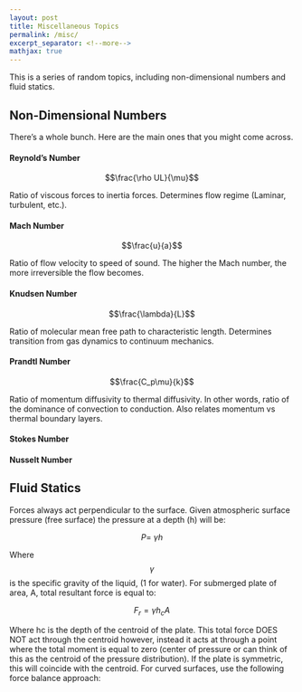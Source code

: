 ```yaml
---
layout: post
title: Miscellaneous Topics
permalink: /misc/
excerpt_separator: <!--more-->
mathjax: true
---
```


This is a series of random topics, including non-dimensional numbers and fluid statics.

<!--more-->

## Non-Dimensional Numbers

There’s a whole bunch. Here are the main ones that you might come across. 

#### Reynold’s Number

$$\frac{\rho UL}{\mu}$$	

Ratio of viscous forces to inertia forces. Determines flow regime (Laminar, turbulent, etc.).

#### Mach Number

$$\frac{u}{a}$$

Ratio of flow velocity to speed of sound. The higher the Mach number, the more irreversible the flow becomes.

#### Knudsen Number	

$$\frac{\lambda}{L}$$	

Ratio of molecular mean free path to characteristic length. Determines transition from gas dynamics to continuum mechanics.

#### Prandtl Number	

$$\frac{C_p\mu}{k}$$	

Ratio of momentum diffusivity to thermal diffusivity. In other words, ratio of the dominance of convection to conduction. Also relates momentum vs thermal boundary layers.

#### Stokes Number		

#### Nusselt Number		


## Fluid Statics

Forces always act perpendicular to the surface. Given atmospheric surface pressure (free surface) the pressure at a depth (h) will be:

$$P=\ \gamma h$$

Where $$\gamma$$ is the specific gravity of the liquid, (1 for water). For submerged plate of area, A, total resultant force is equal to:

$$F_r=\gamma h_cA$$

Where hc is the depth of the centroid of the plate. This total force DOES NOT act through the centroid however, instead it acts at through a point where the total moment is equal to zero (center of pressure or can think of this as the centroid of the pressure distribution). If the plate is symmetric, this will coincide with the centroid. 
For curved surfaces, use the following force balance approach: